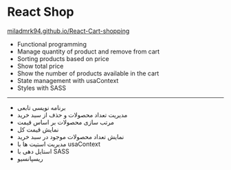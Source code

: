 # React Shop

[miladmrk94.github.io/React-Cart-shopping](https://miladmrk94.github.io/React-Cart-shopping/)

* Functional programming
* Manage quantity of product and remove from cart
* Sorting products based on price
* Show total price
* Show the number of products available in the cart
* State management with usaContext
* Styles with SASS
---------------------
* برنامه نویسی تابعی
* مدیریت تعداد محصولات و حذف از سبد خرید
* مرتب سازی محصولات بر اساس قیمت
* نمایش قیمت کل
* نمایش تعداد محصولات موجود در سبد خرید
* مدیریت استیت ها با usaContext
* استایل دهی با SASS
* ریسپانسیو
